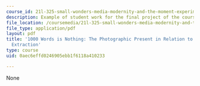 ```yaml
---
course_id: 21l-325-small-wonders-media-modernity-and-the-moment-experiments-in-time-fall-2010
description: Example of student work for the final project of the course.
file_location: /coursemedia/21l-325-small-wonders-media-modernity-and-the-moment-experiments-in-time-fall-2010/0aec6effd0246905ebb1f6118a410233_MIT21L_325F10_assn02.pdf
file_type: application/pdf
layout: pdf
title: '1000 Words is Nothing: The Photographic Present in Relation to Informational
  Extraction'
type: course
uid: 0aec6effd0246905ebb1f6118a410233

---
```

None